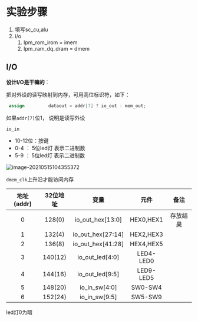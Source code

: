 # 实验步骤

1. 填写sc_cu,alu
2. i/o
   1. lpm_rom_irom  =  imem
   2. lpm_ram_dq_dram = dmem



## I/O

**设计I/O是干嘛的**：

把对外设的读写映射到内存，可用高位标识符，如下：

```verilog
 assign         dataout = addr[7] ? io_out : mem_out;
```

如果`addr[7]`位1， 说明是读写外设



`io_in`

* 10-12位：按键
* 0-4 ： 5位led灯 表示二进制数
* 5-9 ： 5位led灯 表示二进制数



![image-20210515104355372](C:\Users\97537\AppData\Roaming\Typora\typora-user-images\image-20210515104355372.png)







`dmem_clk`上升沿才能访问内存





| 地址(addr) | 32位地址 |       变量        |   元件    |   备注   |
| :--------: | :------: | :---------------: | :-------: | :------: |
|     0      |  128(0)  | io_out_hex[13:0]  | HEX0,HEX1 | 存放结果 |
|     1      |  132(4)  | io_out_hex[27:14] | HEX2,HEX3 |          |
|     2      |  136(8)  | io_out_hex[41:28] | HEX4,HEX5 |          |
|     3      | 140(12)  |  io_out_led[4:0]  | LED4-LED0 |          |
|     4      | 144(16)  |  io_out_led[9:5]  | LED9-LED5 |          |
|     5      | 148(20)  |   io_in_sw[4:0]   |  SW0-SW4  |          |
|     6      | 152(24)  |   io_in_sw[9:5]   |  SW5-SW9  |          |

led灯0为暗